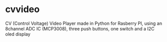 # cvvideo
CV (Control Voltage) Video Player made in Python for Rasberry PI, using an 8channel ADC IC (MCP3008), three push buttons, one switch and a I2C oled display 
